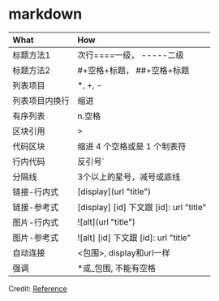 markdown
====================

|What			|	How											|			
|:---			|	:---										|
|标题方法1		|	次行====一级， -----二级						|
|标题方法2		|	#+空格+标题， ##+空格+标题						|
|列表项目		|	*, +, -										|	
|列表项目内换行	|	缩进											|	
|有序列表		|	n.空格										|	
|区块引用		|	>											|	
|代码区块		|缩进 4 个空格或是 1 个制表符						|
|行内代码		| 反引号`										|
|分隔线			| 3个以上的星号，减号或底线						|
|链接-行内式		| \[display\](url "title")						|
|链接-参考式		| \[display\] \[id\] 下文跟 \[id\]: url "title"	|
|图片-行内式		| \!\[alt\](url "title")						|
|图片-参考式		| !\[alt\] \[id\] 下文跟 \[id\]: url "title"		|
|自动连接		| <包围>, display和url一样						|
|强调			| *或_包围, 不能有空格							|

Credit:
[Reference](http://wowubuntu.com/markdown/)